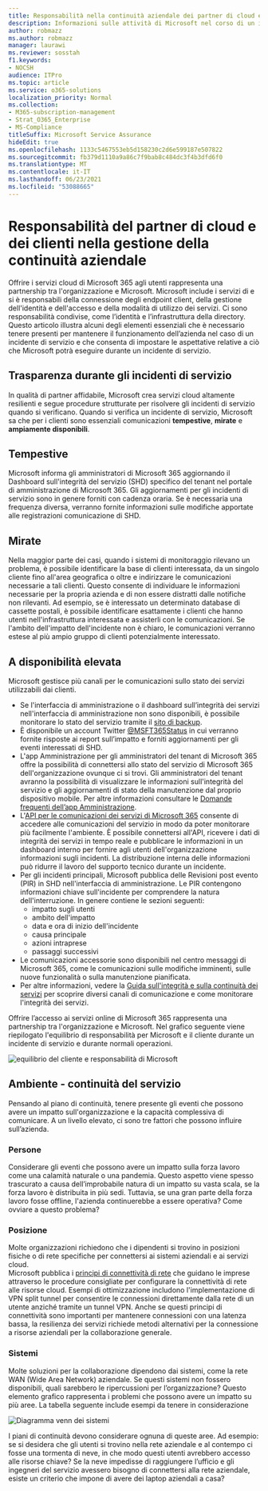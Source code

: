 ```yaml
---
title: Responsabilità nella continuità aziendale dei partner di cloud e clienti
description: Informazioni sulle attività di Microsoft nel corso di un incidente di servizio in modo da poter preparare meglio i piani di continuità aziendale.
author: robmazz
ms.author: robmazz
manager: laurawi
ms.reviewer: sosstah
f1.keywords:
- NOCSH
audience: ITPro
ms.topic: article
ms.service: o365-solutions
localization_priority: Normal
ms.collection:
- M365-subscription-management
- Strat_O365_Enterprise
- MS-Compliance
titleSuffix: Microsoft Service Assurance
hideEdit: true
ms.openlocfilehash: 1133c5467553eb5d158230c2d6e599187e507822
ms.sourcegitcommit: fb379d1110a9a86c7f9bab8c484dc3f4b3dfd6f0
ms.translationtype: MT
ms.contentlocale: it-IT
ms.lasthandoff: 06/23/2021
ms.locfileid: "53088665"
---
```

# <a name="enterprise-business-continuity-management-customer-and-cloud-partner-responsibilities"></a>Responsabilità del partner di cloud e dei clienti nella gestione della continuità aziendale

Offrire i servizi cloud di Microsoft 365 agli utenti rappresenta una partnership tra l'organizzazione e Microsoft. Microsoft include i servizi di e si è responsabili della connessione degli endpoint client, della gestione dell'identità e dell'accesso e della modalità di utilizzo dei servizi. Ci sono responsabilità condivise, come l’identità e l’infrastruttura della directory. Questo articolo illustra alcuni degli elementi essenziali che è necessario tenere presenti per mantenere il funzionamento dell’azienda nel caso di un incidente di servizio e che consenta di impostare le aspettative relative a ciò che Microsoft potrà eseguire durante un incidente di servizio.

## <a name="transparency-during-service-incidents"></a>Trasparenza durante gli incidenti di servizio

In qualità di partner affidabile, Microsoft crea servizi cloud altamente resilienti e segue procedure strutturate per risolvere gli incidenti di servizio quando si verificano. Quando si verifica un incidente di servizio, Microsoft sa che per i clienti sono essenziali comunicazioni **tempestive**, **mirate** e **ampiamente disponibili**.

## <a name="timely"></a>Tempestive

Microsoft informa gli amministratori di Microsoft 365 aggiornando il Dashboard sull'integrità del servizio (SHD) specifico del tenant nel portale di amministrazione di Microsoft 365. Gli aggiornamenti per gli incidenti di servizio sono in genere forniti con cadenza oraria. Se è necessaria una frequenza diversa, verranno fornite informazioni sulle modifiche apportate alle registrazioni comunicazione di SHD.

## <a name="targeted"></a>Mirate

Nella maggior parte dei casi, quando i sistemi di monitoraggio rilevano un problema, è possibile identificare la base di clienti interessata, da un singolo cliente fino all'area geografica o oltre e indirizzare le comunicazioni necessarie a tali clienti. Questo consente di individuare le informazioni necessarie per la propria azienda e di non essere distratti dalle notifiche non rilevanti. Ad esempio, se è interessato un determinato database di cassette postali, è possibile identificare esattamente i clienti che hanno utenti nell'infrastruttura interessata e assisterli con le comunicazioni. Se l'ambito dell'impatto dell'incidente non è chiaro, le comunicazioni verranno estese al più ampio gruppo di clienti potenzialmente interessato.

## <a name="highly-available"></a>A disponibilità elevata

Microsoft gestisce più canali per le comunicazioni sullo stato dei servizi utilizzabili dai clienti.

- Se l'interfaccia di amministrazione o il dashboard sull’integrità dei servizi nell'interfaccia di amministrazione non sono disponibili, è possibile monitorare lo stato del servizio tramite il [sito di backup](https://status.office365.com/).
- È disponibile un account Twitter [@MSFT365Status](https://twitter.com/msft365status?lang=en) in cui verranno fornite risposte ai report sull’impatto e forniti aggiornamenti per gli eventi interessati di SHD.
- L'app Amministrazione per gli amministratori del tenant di Microsoft 365 offre la possibilità di connettersi allo stato del servizio di Microsoft 365 dell'organizzazione ovunque ci si trovi. Gli amministratori del tenant avranno la possibilità di visualizzare le informazioni sull'integrità del servizio e gli aggiornamenti di stato della manutenzione dal proprio dispositivo mobile. Per altre informazioni consultare le [Domande frequenti dell’app Amministrazione](/office365/admin/admin-overview/admin-mobile-app).
- L'[API per le comunicazioni dei servizi di Microsoft 365](/office365/servicedescriptions/office-365-platform-service-description/service-health-and-continuity#office-365-service-communications-api) consente di accedere alle comunicazioni del servizio in modo da poter monitorare più facilmente l'ambiente. È possibile connettersi all'API, ricevere i dati di integrità dei servizi in tempo reale e pubblicare le informazioni in un dashboard interno per fornire agli utenti dell'organizzazione informazioni sugli incidenti. La distribuzione interna delle informazioni può ridurre il lavoro del supporto tecnico durante un incidente.
- Per gli incidenti principali, Microsoft pubblica delle Revisioni post evento (PIR) in SHD nell'interfaccia di amministrazione. Le PIR contengono informazioni chiave sull'incidente per comprendere la natura dell'interruzione. In genere contiene le sezioni seguenti:
    - impatto sugli utenti
    - ambito dell'impatto
    - data e ora di inizio dell'incidente
    - causa principale
    - azioni intraprese
    - passaggi successivi
- Le comunicazioni accessorie sono disponibili nel centro messaggi di Microsoft 365, come le comunicazioni sulle modifiche imminenti, sulle nuove funzionalità o sulla manutenzione pianificata.
- Per altre informazioni, vedere la [Guida sull'integrità e sulla continuità dei servizi](/office365/servicedescriptions/office-365-platform-service-description/service-health-and-continuity) per scoprire diversi canali di comunicazione e come monitorare l'integrità dei servizi.

Offrire l’accesso ai servizi online di Microsoft 365 rappresenta una partnership tra l'organizzazione e Microsoft. Nel grafico seguente viene riepilogato l'equilibrio di responsabilità per Microsoft e il cliente durante un incidente di servizio e durante normali operazioni.

![equilibrio del cliente e responsabilità di Microsoft](../media/responsibilities.png)

## <a name="your-environment---service-continuity"></a>Ambiente - continuità del servizio

Pensando al piano di continuità, tenere presente gli eventi che possono avere un impatto sull'organizzazione e la capacità complessiva di comunicare. A un livello elevato, ci sono tre fattori che possono influire sull’azienda.

### <a name="people"></a>Persone

Considerare gli eventi che possono avere un impatto sulla forza lavoro come una calamità naturale o una pandemia. Questo aspetto viene spesso trascurato a causa dell’improbabile natura di un impatto su vasta scala, se la forza lavoro è distribuita in più sedi. Tuttavia, se una gran parte della forza lavoro fosse offline, l'azienda continuerebbe a essere operativa? Come ovviare a questo problema?

### <a name="location"></a>Posizione

Molte organizzazioni richiedono che i dipendenti si trovino in posizioni fisiche o di rete specifiche per connettersi ai sistemi aziendali e ai servizi cloud.  
Microsoft pubblica i [principi di connettività di rete](/microsoft-365/enterprise/microsoft-365-network-connectivity-principles) che guidano le imprese attraverso le procedure consigliate per configurare la connettività di rete alle risorse cloud. Esempi di ottimizzazione includono l'implementazione di VPN split tunnel per consentire le connessioni direttamente dalla rete di un utente anziché tramite un tunnel VPN.  Anche se questi principi di connettività sono importanti per mantenere connessioni con una latenza bassa, la resilienza dei servizi richiede metodi alternativi per la connessione a risorse aziendali per la collaborazione generale.

### <a name="systems"></a>Sistemi

Molte soluzioni per la collaborazione dipendono dai sistemi, come la rete WAN (Wide Area Network) aziendale. Se questi sistemi non fossero disponibili, quali sarebbero le ripercussioni per l’organizzazione?
Questo elemento grafico rappresenta i problemi che possono avere un impatto su più aree. La tabella seguente include esempi da tenere in considerazione

![Diagramma venn dei sistemi](../media/venn-diagram.png)

I piani di continuità devono considerare ognuna di queste aree. Ad esempio: se si desidera che gli utenti si trovino nella rete aziendale e al contempo ci fosse una tormenta di neve, in che modo questi utenti avrebbero accesso alle risorse chiave? Se la neve impedisse di raggiungere l’ufficio e gli ingegneri del servizio avessero bisogno di connettersi alla rete aziendale, esiste un criterio che impone di avere dei laptop aziendali a casa?
